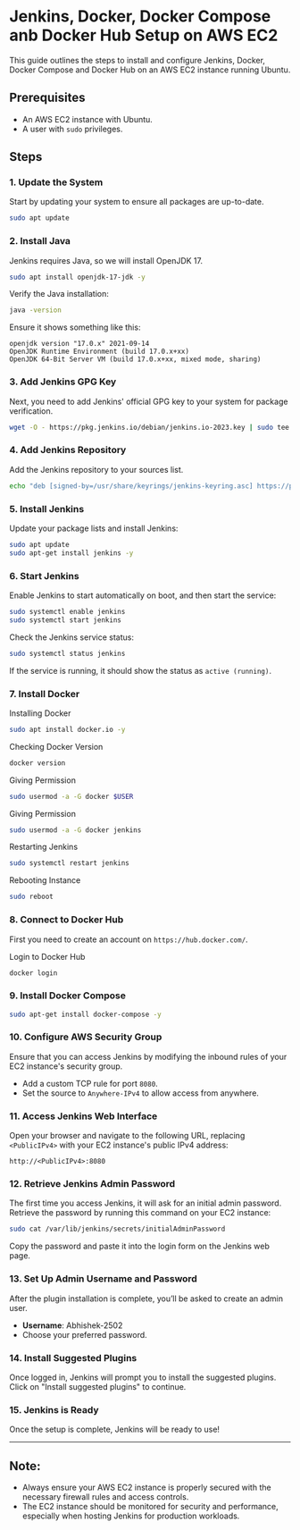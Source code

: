 # Jenkins, Docker, Docker Compose anb Docker Hub Setup on AWS EC2

This guide outlines the steps to install and configure Jenkins, Docker, Docker Compose and Docker Hub on an AWS EC2 instance running Ubuntu. 

## Prerequisites

- An AWS EC2 instance with Ubuntu.
- A user with `sudo` privileges.

## Steps

### 1. Update the System

Start by updating your system to ensure all packages are up-to-date.

```bash
sudo apt update
```

### 2. Install Java

Jenkins requires Java, so we will install OpenJDK 17.

```bash
sudo apt install openjdk-17-jdk -y
```

Verify the Java installation:

```bash
java -version
```

Ensure it shows something like this:

```
openjdk version "17.0.x" 2021-09-14
OpenJDK Runtime Environment (build 17.0.x+xx)
OpenJDK 64-Bit Server VM (build 17.0.x+xx, mixed mode, sharing)
```

### 3. Add Jenkins GPG Key

Next, you need to add Jenkins' official GPG key to your system for package verification.

```bash
wget -O - https://pkg.jenkins.io/debian/jenkins.io-2023.key | sudo tee /usr/share/keyrings/jenkins-keyring.asc > /dev/null
```

### 4. Add Jenkins Repository

Add the Jenkins repository to your sources list.

```bash
echo "deb [signed-by=/usr/share/keyrings/jenkins-keyring.asc] https://pkg.jenkins.io/debian binary/" | sudo tee /etc/apt/sources.list.d/jenkins.list > /dev/null
```

### 5. Install Jenkins

Update your package lists and install Jenkins:

```bash
sudo apt update
sudo apt-get install jenkins -y
```

### 6. Start Jenkins

Enable Jenkins to start automatically on boot, and then start the service:

```bash
sudo systemctl enable jenkins
sudo systemctl start jenkins
```

Check the Jenkins service status:

```bash
sudo systemctl status jenkins
```

If the service is running, it should show the status as `active (running)`.

### 7. Install Docker

Installing Docker

```bash
sudo apt install docker.io -y
```

Checking Docker Version

```bash
docker version
```

Giving Permission

```bash
sudo usermod -a -G docker $USER
```

Giving Permission

```bash
sudo usermod -a -G docker jenkins
```

Restarting Jenkins

```bash
sudo systemctl restart jenkins
```

Rebooting Instance

```bash
sudo reboot
```


### 8. Connect to Docker Hub

First you need to create an account on `https://hub.docker.com/`.

Login to Docker Hub
```bash
docker login
```

### 9. Install Docker Compose

```bash
sudo apt-get install docker-compose -y
```

### 10. Configure AWS Security Group

Ensure that you can access Jenkins by modifying the inbound rules of your EC2 instance's security group.

- Add a custom TCP rule for port `8080`.
- Set the source to `Anywhere-IPv4` to allow access from anywhere.

### 11. Access Jenkins Web Interface

Open your browser and navigate to the following URL, replacing `<PublicIPv4>` with your EC2 instance's public IPv4 address:

```
http://<PublicIPv4>:8080
```

### 12. Retrieve Jenkins Admin Password

The first time you access Jenkins, it will ask for an initial admin password. Retrieve the password by running this command on your EC2 instance:

```bash
sudo cat /var/lib/jenkins/secrets/initialAdminPassword
```

Copy the password and paste it into the login form on the Jenkins web page.

### 13. Set Up Admin Username and Password

After the plugin installation is complete, you’ll be asked to create an admin user.

- **Username**: Abhishek-2502
- Choose your preferred password.

### 14. Install Suggested Plugins

Once logged in, Jenkins will prompt you to install the suggested plugins. Click on "Install suggested plugins" to continue.


### 15. Jenkins is Ready

Once the setup is complete, Jenkins will be ready to use!

---

## Note:

- Always ensure your AWS EC2 instance is properly secured with the necessary firewall rules and access controls.
- The EC2 instance should be monitored for security and performance, especially when hosting Jenkins for production workloads.
